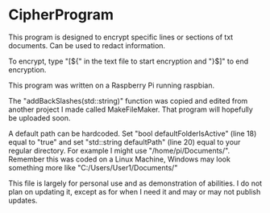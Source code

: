 # CipherProgram
This program is designed to encrypt specific lines or sections of txt documents. Can be used to redact information.

To encrypt, type "\[${" in the text file to start encryption and "}$]" to end encryption.

This program was written on a Raspberry Pi running raspbian.

The "addBackSlashes(std::string)" function was copied and edited from another project I made called MakeFileMaker. That program will hopefully be uploaded soon.

A default path can be hardcoded. Set "bool defaultFolderIsActive" (line 18) equal to "true" and set "std::string defaultPath" (line 20) equal to your regular directory. For example I might use "/home/pi/Documents/". Remember this was coded on a Linux Machine, Windows may look something more like "C:/Users/User1/Documents/"

This file is largely for personal use and as demonstration of abilities.
I do not plan on updating it, except as for when I need it and may or may not publish updates.
